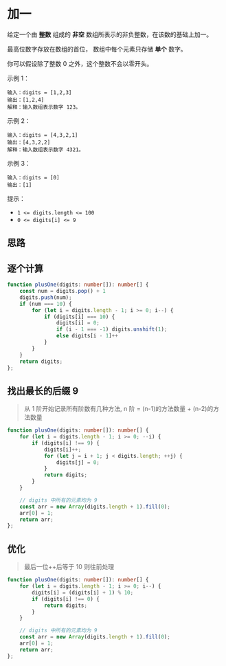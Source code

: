 # 加一

给定一个由 **整数** 组成的 **非空** 数组所表示的非负整数，在该数的基础上加一。

最高位数字存放在数组的首位， 数组中每个元素只存储 **单个** 数字。

你可以假设除了整数 0 之外，这个整数不会以零开头。

示例 1：

```
输入：digits = [1,2,3]
输出：[1,2,4]
解释：输入数组表示数字 123。
```

示例 2：

```
输入：digits = [4,3,2,1]
输出：[4,3,2,2]
解释：输入数组表示数字 4321。
```

示例 3：

```
输入：digits = [0]
输出：[1]
```

提示：

- `1 <= digits.length <= 100`
- `0 <= digits[i] <= 9`

## 思路

## 逐个计算

```TypeScript
function plusOne(digits: number[]): number[] {
    const num = digits.pop() + 1
    digits.push(num);
    if (num === 10) {
        for (let i = digits.length - 1; i >= 0; i--) {
            if (digits[i] === 10) {
                digits[i] = 0;
                if (i - 1 === -1) digits.unshift(1);
                else digits[i - 1]++
            }
        }
    }
    return digits;
};
```

## 找出最长的后缀 9

> 从 1 阶开始记录所有阶数有几种方法, n 阶 = (n-1)的方法数量 + (n-2)的方法数量

```TypeScript
function plusOne(digits: number[]): number[] {
    for (let i = digits.length - 1; i >= 0; --i) {
        if (digits[i] !== 9) {
            digits[i]++;
            for (let j = i + 1; j < digits.length; ++j) {
                digits[j] = 0;
            }
            return digits;
        }
    }

    // digits 中所有的元素均为 9
    const arr = new Array(digits.length + 1).fill(0);
    arr[0] = 1;
    return arr;
};
```

## 优化

> 最后一位++后等于 10 则往前处理

```TypeScript
function plusOne(digits: number[]): number[] {
    for (let i = digits.length - 1; i >= 0; i--) {
        digits[i] = (digits[i] + 1) % 10;
        if (digits[i] !== 0) {
            return digits;
        }
    }

    // digits 中所有的元素均为 9
    const arr = new Array(digits.length + 1).fill(0);
    arr[0] = 1;
    return arr;
};
```
